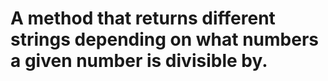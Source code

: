 # A method that returns different strings depending on what numbers a given number is divisible by.

